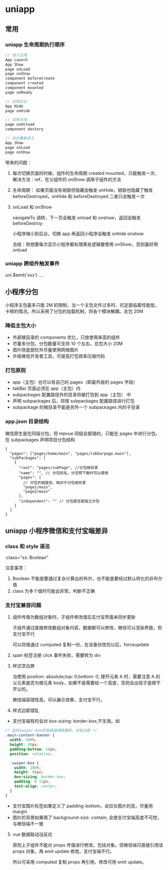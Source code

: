 # uniapp

## 常用

### uniapp 生命周期执行顺序

```js
// 进入应用
App Launch
App Show
page onLoad
page onShow
component beforeCreate
component created
component mounted
page onReady

// 应用后台
App Hide
page onHide

// 应用关闭
page onUnload
component destory

// 后台重新进入
App Show
page onLoad
page onShow
```

带来的问题：

1. 每次切换页面的时候，组件的生命周期 created mounted，只能触发一次，解决方法：ref，在父组件的 onShow 调用子组件的方法

2. 生命周期：
   如果页面没有销毁但隐藏会触发 onHide，销毁也隐藏了触发 beforeDestroyed，onHide 和 beforeDestroyed 二者只会触发一次

3. onLoad 和 onShow

   navigateTo 调转，下一页会触发 onload 和 onshow，返回会触发 beforeDestroy

   小程序缩小到后台，切换 app 再返回小程序会触发 onhide onshow

   总结：除想要每次显示小程序都处理某些逻辑要使用 onShow，否则最好用 onload

### uniapp 跨组件触发事件

uni.$emit('xxx')
....

## 小程序分包

小程序主包最多只能 2M 的限制，当一个主包文件过多时，坑定面临着性能低，卡顿的情况。所以采用了分包的加载机制，将各个模块解耦。总包 20M

### 降低主包大小

- 外部根目录的 components 优化，只放使用率高的组件
- 尽量多分包，分包数量可支持 10 个左右，总包大小 20M
- 图片除底部栏外尽量使用网络图片
- 升级微信开发者工具，可提高打包效率压缩代码

### 打包原则

- app（主包）也可以有自己的 pages（即最外层的 pages 字段）
- tabBar 页面必须在 app（主包）内
- subpackages 配置路径外的目录将被打包到 app（主包） 中
- 声明 subpackages 后，将按 subpackages 配置路径进行打包
- subpackage 的根目录不能是另外一个 subpackages 内的子目录

### app.json 目录结构

微信原生是在同级分包，但 mpvue 同级会报错的，只能在 pages 中进行分包，在 subpackages 声明项目分包结构

```json: app.json
{
  "pages": ["pages/home/main", "pages/tabbarpage.main"],
  "subPackages": [
    {
      "root": "pages/subPage", //分包根目录
      "name": "", // 分包别名，分包预下载时可以使用
      "pages": [
        // 分包页面路径，相对于分包根目录
        "page1/main",
        "page2/main"
      ],
      "independent": "" // 分包是否是独立分包
    }
  ]
}
```

## uniapp 小程序微信和支付宝端差异

### class 和 style 语法

:class="xx: Boolean"

注意事项：

1. Boolean 不能是要通过复杂计算出的布尔，也不能是要经过默认转化的非布尔值
2. class 为多个值时可能会异常，判断不正确

### 支付宝兼容问题

1. 组件传值为数组对象时，子组件修改值后支付宝界面未同步更新

   子组件通过直接修改数组对象内容，数据都可以修改，微信可以渲染界面，但支付宝不行

   可以将值通过 computed 复制一份，在该备份改完以后，forceupdate

2. span 标签注册 click 事件失败，需要转为 div

3. 样式空白屏

   当使用 position: absolute;top: 0;bottom: 0; 撑开元素 A 时，需要注意 A 的父元素是否为根元素 body，如果不是需要给一个高度，否则会出现子是撑不开父的。

   微信端容错性高，可以展示效果，支付宝不行。

4. 样式边距错乱

- 支付宝端有时会对 box-sizing: border-box;不生效。如

```css
/* 此时swiper-box的宽是铺满屏幕的，没有边距 */
.main-content-banner {
  width: 100%;
  height: 98px;
  padding-bottom: 16px;
  position: relative;

  .swiper-box {
    width: 100%;
    height: 98px;
    box-sizing: border-box;
    padding: 0 12px;
    text-align: center;
  }
}
```

- 支付宝图片标签如果定义了 padding-bottom，会拉长图片的高，尽量用 margin
- 图片的背景如果用了 background-size: contain; 会使支付宝端高度不可控，与微信端不一致

5. vue 数据联动没反应

   原则上子组件不能对 props 传值进行修改，包括对象。但微信端可直接引用该 props 对象，再 emit update 修改。支付宝端不行。

   所以可采用 computed 复制 props 再引用，修改可用 emit update。
